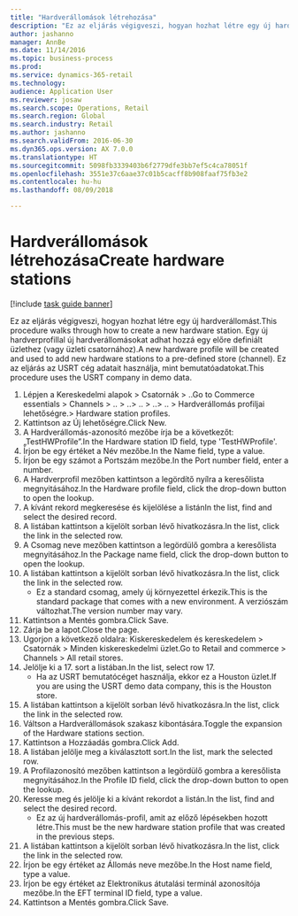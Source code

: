 ```yaml
--- 
title: "Hardverállomások létrehozása"
description: "Ez az eljárás végigveszi, hogyan hozhat létre egy új hardverállomást."
author: jashanno
manager: AnnBe
ms.date: 11/14/2016
ms.topic: business-process
ms.prod: 
ms.service: dynamics-365-retail
ms.technology: 
audience: Application User
ms.reviewer: josaw
ms.search.scope: Operations, Retail
ms.search.region: Global
ms.search.industry: Retail
ms.author: jashanno
ms.search.validFrom: 2016-06-30
ms.dyn365.ops.version: AX 7.0.0
ms.translationtype: HT
ms.sourcegitcommit: 5098fb3339403b6f2779dfe3bb7ef5c4ca78051f
ms.openlocfilehash: 3551e37c6aae37c01b5cacff8b908faaf75fb3e2
ms.contentlocale: hu-hu
ms.lasthandoff: 08/09/2018

---
```

# <a name="create-hardware-stations"></a><span data-ttu-id="a74bf-103">Hardverállomások létrehozása</span><span class="sxs-lookup"><span data-stu-id="a74bf-103">Create hardware stations</span></span>

[!include [task guide banner](../includes/task-guide-banner.md)]

<span data-ttu-id="a74bf-104">Ez az eljárás végigveszi, hogyan hozhat létre egy új hardverállomást.</span><span class="sxs-lookup"><span data-stu-id="a74bf-104">This procedure walks through how to create a new hardware station.</span></span> <span data-ttu-id="a74bf-105">Egy új hardverprofillal új hardverállomásokat adhat hozzá egy előre definiált üzlethez (vagy üzleti csatornához).</span><span class="sxs-lookup"><span data-stu-id="a74bf-105">A new hardware profile will be created and used to add new hardware stations to a pre-defined store (channel).</span></span> <span data-ttu-id="a74bf-106">Ez az eljárás az USRT cég adatait használja, mint bemutatóadatokat.</span><span class="sxs-lookup"><span data-stu-id="a74bf-106">This procedure uses the USRT company in demo data.</span></span>

1. <span data-ttu-id="a74bf-107">Lépjen a Kereskedelmi alapok > Csatornák > ..</span><span class="sxs-lookup"><span data-stu-id="a74bf-107">Go to Commerce essentials > Channels > ..</span></span> <span data-ttu-id="a74bf-108">> ..</span><span class="sxs-lookup"><span data-stu-id="a74bf-108">> ..</span></span> <span data-ttu-id="a74bf-109">> ..</span><span class="sxs-lookup"><span data-stu-id="a74bf-109">> ..</span></span> <span data-ttu-id="a74bf-110">> Hardverállomás profiljai lehetőségre.</span><span class="sxs-lookup"><span data-stu-id="a74bf-110">> Hardware station profiles.</span></span>
2. <span data-ttu-id="a74bf-111">Kattintson az Új lehetőségre.</span><span class="sxs-lookup"><span data-stu-id="a74bf-111">Click New.</span></span>
3. <span data-ttu-id="a74bf-112">A Hardverállomás-azonosító mezőbe írja be a következőt: „TestHWProfile”.</span><span class="sxs-lookup"><span data-stu-id="a74bf-112">In the Hardware station ID field, type 'TestHWProfile'.</span></span>
4. <span data-ttu-id="a74bf-113">Írjon be egy értéket a Név mezőbe.</span><span class="sxs-lookup"><span data-stu-id="a74bf-113">In the Name field, type a value.</span></span>
5. <span data-ttu-id="a74bf-114">Írjon be egy számot a Portszám mezőbe.</span><span class="sxs-lookup"><span data-stu-id="a74bf-114">In the Port number field, enter a number.</span></span>
6. <span data-ttu-id="a74bf-115">A Hardverprofil mezőben kattintson a legördítő nyílra a keresőlista megnyitásához.</span><span class="sxs-lookup"><span data-stu-id="a74bf-115">In the Hardware profile field, click the drop-down button to open the lookup.</span></span>
7. <span data-ttu-id="a74bf-116">A kívánt rekord megkeresése és kijelölése a listán</span><span class="sxs-lookup"><span data-stu-id="a74bf-116">In the list, find and select the desired record.</span></span>
8. <span data-ttu-id="a74bf-117">A listában kattintson a kijelölt sorban lévő hivatkozásra.</span><span class="sxs-lookup"><span data-stu-id="a74bf-117">In the list, click the link in the selected row.</span></span>
9. <span data-ttu-id="a74bf-118">A Csomag neve mezőben kattintson a legördülő gombra a keresőlista megnyitásához.</span><span class="sxs-lookup"><span data-stu-id="a74bf-118">In the Package name field, click the drop-down button to open the lookup.</span></span>
10. <span data-ttu-id="a74bf-119">A listában kattintson a kijelölt sorban lévő hivatkozásra.</span><span class="sxs-lookup"><span data-stu-id="a74bf-119">In the list, click the link in the selected row.</span></span>
    * <span data-ttu-id="a74bf-120">Ez a standard csomag, amely új környezettel érkezik.</span><span class="sxs-lookup"><span data-stu-id="a74bf-120">This is the standard package that comes with a new environment.</span></span> <span data-ttu-id="a74bf-121">A verziószám változhat.</span><span class="sxs-lookup"><span data-stu-id="a74bf-121">The version number may vary.</span></span>  
11. <span data-ttu-id="a74bf-122">Kattintson a Mentés gombra.</span><span class="sxs-lookup"><span data-stu-id="a74bf-122">Click Save.</span></span>
12. <span data-ttu-id="a74bf-123">Zárja be a lapot.</span><span class="sxs-lookup"><span data-stu-id="a74bf-123">Close the page.</span></span>
13. <span data-ttu-id="a74bf-124">Ugorjon a következő oldalra: Kiskereskedelem és kereskedelem > Csatornák > Minden kiskereskedelmi üzlet.</span><span class="sxs-lookup"><span data-stu-id="a74bf-124">Go to Retail and commerce > Channels > All retail stores.</span></span>
14. <span data-ttu-id="a74bf-125">Jelölje ki a 17. sort a listában.</span><span class="sxs-lookup"><span data-stu-id="a74bf-125">In the list, select row 17.</span></span>
    * <span data-ttu-id="a74bf-126">Ha az USRT bemutatócéget használja, ekkor ez a Houston üzlet.</span><span class="sxs-lookup"><span data-stu-id="a74bf-126">If you are using the USRT demo data company, this is the Houston store.</span></span>  
15. <span data-ttu-id="a74bf-127">A listában kattintson a kijelölt sorban lévő hivatkozásra.</span><span class="sxs-lookup"><span data-stu-id="a74bf-127">In the list, click the link in the selected row.</span></span>
16. <span data-ttu-id="a74bf-128">Váltson a Hardverállomások szakasz kibontására.</span><span class="sxs-lookup"><span data-stu-id="a74bf-128">Toggle the expansion of the Hardware stations section.</span></span>
17. <span data-ttu-id="a74bf-129">Kattintson a Hozzáadás gombra.</span><span class="sxs-lookup"><span data-stu-id="a74bf-129">Click Add.</span></span>
18. <span data-ttu-id="a74bf-130">A listában jelölje meg a kiválasztott sort.</span><span class="sxs-lookup"><span data-stu-id="a74bf-130">In the list, mark the selected row.</span></span>
19. <span data-ttu-id="a74bf-131">A Profilazonosító mezőben kattintson a legördülő gombra a keresőlista megnyitásához.</span><span class="sxs-lookup"><span data-stu-id="a74bf-131">In the Profile ID field, click the drop-down button to open the lookup.</span></span>
20. <span data-ttu-id="a74bf-132">Keresse meg és jelölje ki a kívánt rekordot a listán.</span><span class="sxs-lookup"><span data-stu-id="a74bf-132">In the list, find and select the desired record.</span></span>
    * <span data-ttu-id="a74bf-133">Ez az új hardverállomás-profil, amit az előző lépésekben hozott létre.</span><span class="sxs-lookup"><span data-stu-id="a74bf-133">This must be the new hardware station profile that was created in the previous steps.</span></span>  
21. <span data-ttu-id="a74bf-134">A listában kattintson a kijelölt sorban lévő hivatkozásra.</span><span class="sxs-lookup"><span data-stu-id="a74bf-134">In the list, click the link in the selected row.</span></span>
22. <span data-ttu-id="a74bf-135">Írjon be egy értéket az Állomás neve mezőbe.</span><span class="sxs-lookup"><span data-stu-id="a74bf-135">In the Host name field, type a value.</span></span>
23. <span data-ttu-id="a74bf-136">Írjon be egy értéket az Elektronikus átutalási terminál azonosítója mezőbe.</span><span class="sxs-lookup"><span data-stu-id="a74bf-136">In the EFT terminal ID field, type a value.</span></span>
24. <span data-ttu-id="a74bf-137">Kattintson a Mentés gombra.</span><span class="sxs-lookup"><span data-stu-id="a74bf-137">Click Save.</span></span>


